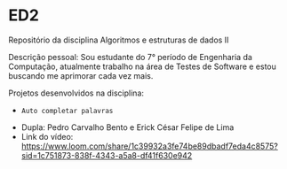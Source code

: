 # ED2
Repositório da disciplina Algoritmos e estruturas de dados II

Descrição pessoal: Sou estudante do 7° período de Engenharia da Computação, atualmente trabalho na área de Testes de Software e estou buscando me aprimorar cada vez mais.

Projetos desenvolvidos na disciplina:

-     Auto completar palavras
- Dupla: Pedro Carvalho Bento e Erick César Felipe de Lima
- Link do vídeo: https://www.loom.com/share/1c39932a3fe74be89dbadf7eda4c8575?sid=1c751873-838f-4343-a5a8-df41f630e942
